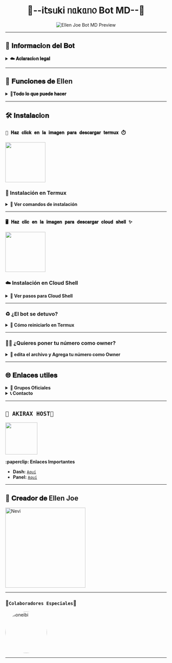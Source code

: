 
<h1 align="center">👑--і𝗍sᥙkі ᥒᥲkᥲᥒ᥆ Bot MD--🌸</h1>

<p align="center">
  <img src="https://github.com/nevi-dev/nevi-dev/blob/main/xd/ezgif.com-video-to-gif-converter.gif?raw=true" alt="Ellen Joe Bot MD Preview" />
</p>

---

## 💫 𝐈𝐧𝐟𝐨𝐫𝐦𝐚𝐜𝐢o𝐧 𝐝𝐞𝐥 𝐁𝐨𝐭

<details>
  <summary><b>☁️ 𝐀𝐜𝐥𝐚𝐫𝐚𝐜𝐢o𝐧 𝐥𝐞𝐠𝐚𝐥</b></summary>

> 🚫 **Este proyecto NO está afiliado a WhatsApp ni WhatsApp LLC.**  
> un bot hecho 100% independiente, la base del bot es de Yuki Suou. bot personalizado por **nevi-dev**.
</details>

---

## 🧩 𝐅𝐮𝐧𝐜𝐢𝐨𝐧𝐞𝐬 𝐝𝐞 Ellen

<details>
  <summary><b>🦈𝐓𝐨𝐝𝐨 𝐥𝐨 𝐪𝐮𝐞 𝐩𝐮𝐞𝐝𝐞 𝐡𝐚𝐜𝐞𝐫</b></summary>

- 👥 Gestión de grupos (bienvenidas, reglas, etc.)
- 🛡️ Antidelete, antilink, antispam
- 🎉 Mensaje de bienvenida personalizado
- 🎮 Juegos: tictactoe, piedra papel o tijera, etc.
- 🤖 Chatbots: Simsimi y autoresponder AI
- 🎨 Stickers desde imágenes, videos, GIFs o enlaces
- 🔎 Búsquedas rápidas en Google
- 🧙 Juego RPG integrado
- 🎵 Descarga de música y videos desde YouTube
- 🔧 ¡Y muchas otras funciones!

</details>

---

## 🛠️ 𝐈𝐧𝐬𝐭𝐚𝐥𝐚𝐜𝐢o𝐧

### **`🤖 𝐇𝐚𝐳 𝐜𝐥𝐢𝐜𝐤 𝐞𝐧 𝐥𝐚 𝐢𝐦𝐚𝐠𝐞𝐧 𝐩𝐚𝐫𝐚 𝐝𝐞𝐬𝐜𝐚𝐫𝐠𝐚𝐫 𝐭𝐞𝐫𝐦𝐮𝐱 ⏱️`**
<a
href="https://www.mediafire.com/file/llugt4zgj7g3n3u/com.termux_1020.apk/file"><img src="https://qu.ax/finc.jpg" height="125px"></a> 

### 📱 Instalación en **Termux**

<details>
  <summary><b>🔰 Ver comandos de instalación</b></summary>

```bash
termux-setup-storage
```

```bash
apt update && apt upgrade && pkg install -y git nodejs ffmpeg imagemagick yarn
```

```bash
git clone https://github.com/nevi-dev/Ellen-Joe-Bot-MD && cd Ellen-Joe-Bot-MD
```

```bash
yarn install && npm install && npm update
```

```bash
npm start
```

> Cuando veas: (Y/I/N/O/D/Z) [default=N]  
> Escribe **"y"** y presiona **ENTER**

</details>

---

### **`🖥️ 𝐇𝐚𝐳 𝐜𝐥𝐢𝐜 𝐞𝐧 𝐥𝐚 𝐢𝐦𝐚𝐠𝐞𝐧 𝐩𝐚𝐫𝐚 𝐝𝐞𝐬𝐜𝐚𝐫𝐠𝐚𝐫 𝐜𝐥𝐨𝐮𝐝 𝐬𝐡𝐞𝐥𝐥 ✨`**
<a
href="https://www.mediafire.com/file/bp2l6cci2p30hjv/Cloud+Shell_1.apk/file"><img src="https://qu.ax/iSvfx.webp" height="125px"></a> 

### ☁️ Instalación en **Cloud Shell**

<details>
  <summary><b>🚀 Ver pasos para Cloud Shell</b></summary>

```bash
git clone git clone https://github.com/nevi-dev/Ellen-Joe-Bot-MD && cd Ellen-Joe-Bot-MD
```

```bash
yarn install && npm install
```

```bash
npm start
```

> ✔️ Asegúrate de que tu Cloud Shell tenga Node.js instalado.
</details>

---

### ♻️ ¿El bot se detuvo?

<details>
  <summary><b>🔁 Cómo reiniciarlo en Termux</b></summary>

```bash
cd Ellen-Joe-Bot-MD && npm start
```

</details>

---

### 🧑‍💻 ¿Quieres poner tu número como owner?

<details>
  <summary><b>🔑 edita el archivo y Agrega tu número como Owner</b></summary>

```bash
cd Ellen-Joe-Bot-MD
```

```bash
nano settings.js
```

> En el archivo `settings.js`, busca la sección `owner` y coloca tu número ahí.

</details>

---

## 🌐 𝐄𝐧𝐥𝐚𝐜𝐞𝐬 u𝐭𝐢𝐥𝐞𝐬

<details>
  <summary><b>👥 Grupos Oficiales</b></summary>

- 📢 [Canal Oficial](https://whatsapp.com/channel/0029VakLbM76mYPPFL0IFI3P)
- 🌐 [Comunidad Global](https://chat.whatsapp.com/K2CPrOTksiA36SW6k41yuR)

</details>

<details>
  <summary><b>📞 Contacto</b></summary>

- 📱 WhatsApp: 18096758983

</details>

---

## **`🩵 AKIRAX HOST🩵`**
<a href="https://home.akirax.net"><img src="https://qu.ax/bZYxO.jpg" height="100px"></a>
</details>
</details>
 <summary><b>:paperclip: Enlaces Importantes</b></summary>

- **Dash:** [`Aquí`](https://home.akirax.net)
- **Panel:** [`Aquí`](https://console.akirax.net)

---

## 👑 𝐂𝐫𝐞𝐚𝐝𝐨𝐫 𝐝𝐞 Ellen Joe


<a href="https://github.com/nevi-dev"><img src="https://github.com/nevi-dev.png" width="250" height="250" alt="Nevi"/></a>

---

### **🌺` Colaboradores Especiales `🌟**
<a href="https://github.com/Dioneibi-rip" style="display:inline-block; text-decoration: none;">
    <img src="https://github.com/Dioneibi-rip.png" width="130" height="130" alt="Dioneibi" style="border-radius: 50%;"/>
</a>

---
